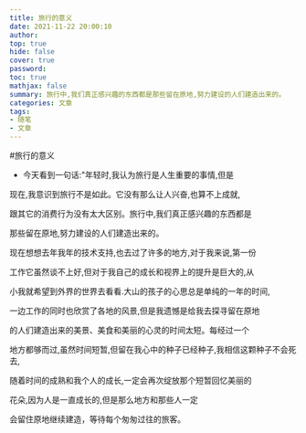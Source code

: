 ```yaml
---
title: 旅行的意义
date: 2021-11-22 20:00:10
author:
top: true
hide: false
cover: true
password:
toc: true
mathjax: false
summary: 旅行中,我们真正感兴趣的东西都是那些留在原地,努力建设的人们建造出来的。
categories: 文章
tags:
- 随笔
- 文章
---
```


#旅行的意义

- 今天看到一句话:"年轻时,我认为旅行是人生重要的事情,但是

现在,我意识到旅行不是如此。它没有那么让人兴奋,也算不上成就,

跟其它的消费行为没有太大区别。旅行中,我们真正感兴趣的东西都是

那些留在原地,努力建设的人们建造出来的。

现在想想去年我年的技术支持,也去过了许多的地方,对于我来说,第一份

工作它虽然谈不上好,但对于我自己的成长和视界上的提升是巨大的,从

小我就希望到外界的世界去看看.大山的孩子的心思总是单纯的一年的时间,

一边工作的同时也欣赏了各地的风景,但是我遗憾是给我去探寻留在原地

的人们建造出来的美景、美食和美丽的心灵的时间太短。每经过一个

地方都够而过,虽然时间短暂,但留在我心中的种子已经种子,我相信这颗种子不会死去,

随着时间的成熟和我个人的成长,一定会再次绽放那个短暂回忆美丽的

花朵,因为人是一直成长的,但是那么地方和那些人一定

会留住原地继续建造，等待每个匆匆过往的旅客。

